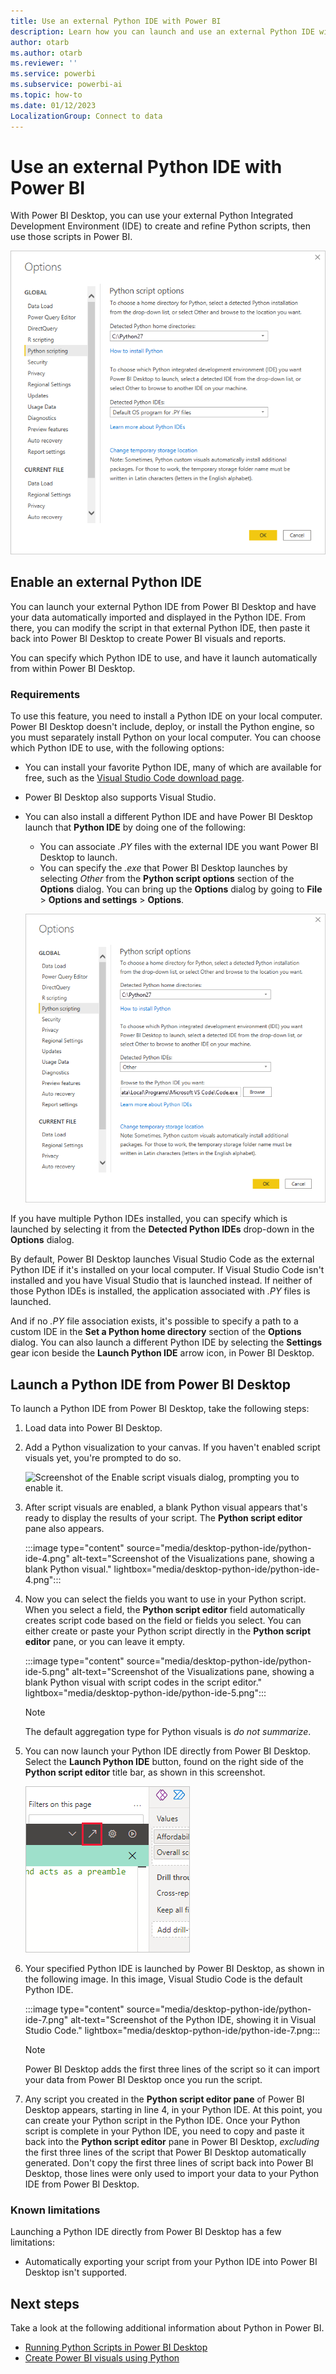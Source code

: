 ```yaml
---
title: Use an external Python IDE with Power BI
description: Learn how you can launch and use an external Python IDE with Power BI Desktop to create and refine Python scripts.
author: otarb
ms.author: otarb
ms.reviewer: ''
ms.service: powerbi
ms.subservice: powerbi-ai
ms.topic: how-to
ms.date: 01/12/2023
LocalizationGroup: Connect to data
---
```

# Use an external Python IDE with Power BI

With Power BI Desktop, you can use your external Python Integrated Development Environment (IDE) to create and refine Python scripts, then use those scripts in Power BI.

![Screenshot of the Options dialog, showing Visual Studio Code entered in the Detected Python IDE field.](media/desktop-python-ide/python-ide-1.png)

## Enable an external Python IDE

You can launch your external Python IDE from Power BI Desktop and have your data automatically imported and displayed in the Python IDE. From there, you can modify the script in that external Python IDE, then paste it back into Power BI Desktop to create Power BI visuals and reports.

You can specify which Python IDE to use, and have it launch automatically from within Power BI Desktop.

### Requirements

To use this feature, you need to install a Python IDE on your local computer. Power BI Desktop doesn't include, deploy, or install the Python engine, so you must separately install Python on your local computer. You can choose which Python IDE to use, with the following options:

* You can install your favorite Python IDE, many of which are available for free, such as the [Visual Studio Code download page](https://code.visualstudio.com/download/).
* Power BI Desktop also supports Visual Studio.
* You can also install a different Python IDE and have Power BI Desktop launch that **Python IDE** by doing one of the following:
  
  * You can associate *.PY* files with the external IDE you want Power BI Desktop to launch.
  * You can specify the *.exe* that Power BI Desktop launches by selecting *Other* from the **Python script options** section of the **Options** dialog. You can bring up the **Options** dialog by going to **File** > **Options and settings** > **Options**.

   ![Screenshot of the Options dialog, showing Other entered in the Detected Python IDE field.](media/desktop-python-ide/python-ide-2.png)

If you have multiple Python IDEs installed, you can specify which is launched by selecting it from the **Detected Python IDEs** drop-down in the **Options** dialog.

By default, Power BI Desktop launches Visual Studio Code as the external Python IDE if it's installed on your local computer. If Visual Studio Code isn't installed and you have Visual Studio that is launched instead. If neither of those Python IDEs is installed, the application associated with *.PY* files is launched.

And if no *.PY* file association exists, it's possible to specify a path to a custom IDE in the **Set a Python home directory** section of the **Options** dialog. You can also launch a different Python IDE by selecting the **Settings** gear icon beside the **Launch Python IDE** arrow icon, in Power BI Desktop.

## Launch a Python IDE from Power BI Desktop

To launch a Python IDE from Power BI Desktop, take the following steps:

1. Load data into Power BI Desktop.
2. Add a Python visualization to your canvas. If you haven't enabled script visuals yet, you're prompted to do so.

   ![Screenshot of the Enable script visuals dialog, prompting you to enable it.](media/desktop-python-ide/python-ide-3.png)

3. After script visuals are enabled, a blank Python visual appears that's ready to display the results of your script. The **Python script editor** pane also appears.

   :::image type="content" source="media/desktop-python-ide/python-ide-4.png" alt-text="Screenshot of the Visualizations pane, showing a blank Python visual." lightbox="media/desktop-python-ide/python-ide-4.png":::

4. Now you can select the fields you want to use in your Python script. When you select a field, the **Python script editor** field automatically creates script code based on the field or fields you select. You can either create or paste your Python script directly in the **Python script editor** pane, or you can leave it empty.

   :::image type="content" source="media/desktop-python-ide/python-ide-5.png" alt-text="Screenshot of the Visualizations pane, showing a blank Python visual with script codes in the script editor." lightbox="media/desktop-python-ide/python-ide-5.png":::

   > [!NOTE]
   > The default aggregation type for Python visuals is *do not summarize*.

5. You can now launch your Python IDE directly from Power BI Desktop. Select the **Launch Python IDE** button, found on the right side of the **Python script editor** title bar, as shown in this screenshot.

   ![Screenshot of the Python script editor, showing how to launch the Python IDE.](media/desktop-python-ide/python-ide-6.png)

6. Your specified Python IDE is launched by Power BI Desktop, as shown in the following image. In this image, Visual Studio Code is the default Python IDE.

   :::image type="content" source="media/desktop-python-ide/python-ide-7.png" alt-text="Screenshot of the Python IDE, showing it in Visual Studio Code." lightbox="media/desktop-python-ide/python-ide-7.png:::   

   > [!NOTE]
   > Power BI Desktop adds the first three lines of the script so it can import your data from Power BI Desktop once you run the script.

7. Any script you created in the **Python script editor pane** of Power BI Desktop appears, starting in line 4, in your Python IDE. At this point, you can create your Python script in the Python IDE. Once your Python script is complete in your Python IDE, you need to copy and paste it back into the **Python script editor** pane in Power BI Desktop, *excluding* the first three lines of the script that Power BI Desktop automatically generated. Don't copy the first three lines of script back into Power BI Desktop, those lines were only used to import your data to your Python IDE from Power BI Desktop.

### Known limitations

Launching a Python IDE directly from Power BI Desktop has a few limitations:

* Automatically exporting your script from your Python IDE into Power BI Desktop isn't supported.

## Next steps

Take a look at the following additional information about Python in Power BI.

* [Running Python Scripts in Power BI Desktop](desktop-python-scripts.md)
* [Create Power BI visuals using Python](desktop-python-visuals.md)
